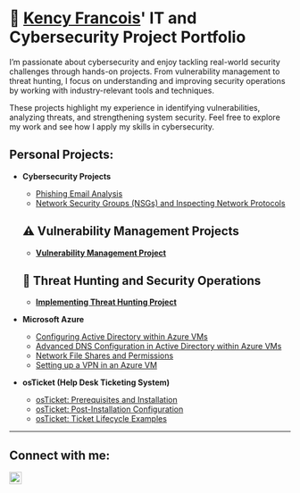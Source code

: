 <h1>🔐 <a href="https://linkedin.com/in/kency-francois">Kency Francois</a>' IT and Cybersecurity Project Portfolio</h1>

I’m passionate about cybersecurity and enjoy tackling real-world security challenges through hands-on projects. From vulnerability management to threat hunting, I focus on understanding and improving security operations by working with industry-relevant tools and techniques.  

These projects highlight my experience in identifying vulnerabilities, analyzing threats, and strengthening system security. Feel free to explore my work and see how I apply my skills in cybersecurity.


<h2>Personal Projects:</h2>

- **Cybersecurity Projects**
  - [Phishing Email Analysis](https://github.com/kfran127/phishing-email-analysis)
  - [Network Security Groups (NSGs) and Inspecting Network Protocols](https://github.com/kfran127/azure-network-protocols)

  ## ⚠️ Vulnerability Management Projects
  - **[Vulnerability Management Project](https://github.com/kfran127/vulnerability-management)**

  ## 🚨 Threat Hunting and Security Operations
  - **[Implementing Threat Hunting Project](https://github.com/kfran127/threat-hunting)**

- **Microsoft Azure**  
  - [Configuring Active Directory within Azure VMs](https://github.com/kfran127/configure-ad)  
  - [Advanced DNS Configuration in Active Directory within Azure VMs](https://github.com/kfran127/advanced-dns-configuration)  
  - [Network File Shares and Permissions](https://github.com/kfran127/network-file-shares-and-permissions)
  - [Setting up a VPN in an Azure VM](https://github.com/kfran127/vpn-ip-lab)

- **osTicket (Help Desk Ticketing System)**  
  - [osTicket: Prerequisites and Installation](https://github.com/kfran127/osticket-prereqs)  
  - [osTicket: Post-Installation Configuration](https://github.com/kfran127/post-install-config)  
  - [osTicket: Ticket Lifecycle Examples](https://github.com/kfran127/ticket-lifecycle)

<hr/>

<h2>Connect with me:</h2>

<a href="https://www.linkedin.com/in/kency-francois" target="_blank">
  <img src="https://cdn.jsdelivr.net/npm/simple-icons@v3/icons/linkedin.svg" alt="LinkedIn" width="22px" style="vertical-align:middle;">
</a>
